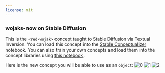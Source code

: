 ```yaml
---
license: mit
---
```

### wojaks-now on Stable Diffusion
This is the `<red-wojak>` concept taught to Stable Diffusion via Textual Inversion. You can load this concept into the [Stable Conceptualizer](https://colab.research.google.com/github/huggingface/notebooks/blob/main/diffusers/stable_conceptualizer_inference.ipynb) notebook. You can also train your own concepts and load them into the concept libraries using [this notebook](https://colab.research.google.com/github/huggingface/notebooks/blob/main/diffusers/sd_textual_inversion_training.ipynb).

Here is the new concept you will be able to use as an `object`:
![<red-wojak> 0](https://huggingface.co/sd-concepts-library/wojaks-now/resolve/main/concept_images/0.jpeg)
![<red-wojak> 1](https://huggingface.co/sd-concepts-library/wojaks-now/resolve/main/concept_images/1.jpeg)
![<red-wojak> 2](https://huggingface.co/sd-concepts-library/wojaks-now/resolve/main/concept_images/2.jpeg)


